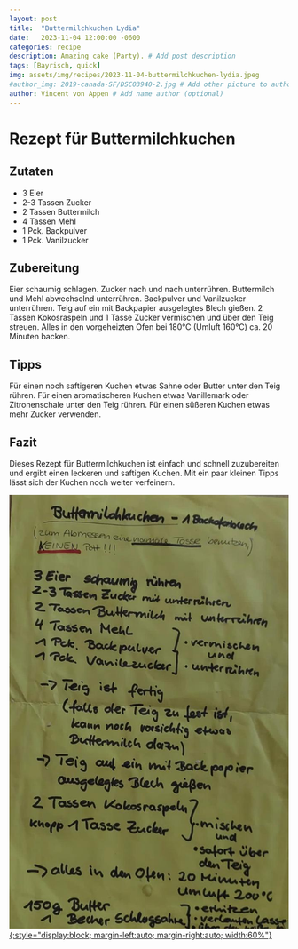 ```yaml
---
layout: post
title:  "Buttermilchkuchen Lydia"
date:   2023-11-04 12:00:00 -0600
categories: recipe
description: Amazing cake (Party). # Add post description 
tags: [Bayrisch, quick]
img: assets/img/recipes/2023-11-04-buttermilchkuchen-lydia.jpeg
#author_img: 2019-canada-SF/DSC03940-2.jpg # Add other picture to author box
author: Vincent von Appen # Add name author (optional)
---
```



# Rezept für Buttermilchkuchen

## Zutaten

- 3 Eier
- 2-3 Tassen Zucker
- 2 Tassen Buttermilch
- 4 Tassen Mehl
- 1 Pck. Backpulver
- 1 Pck. Vanilzucker

## Zubereitung

Eier schaumig schlagen.
Zucker nach und nach unterrühren.
Buttermilch und Mehl abwechselnd unterrühren.
Backpulver und Vanilzucker unterrühren.
Teig auf ein mit Backpapier ausgelegtes Blech gießen.
2 Tassen Kokosraspeln und 1 Tasse Zucker vermischen und über den Teig streuen.
Alles in den vorgeheizten Ofen bei 180°C (Umluft 160°C) ca. 20 Minuten backen.


## Tipps

Für einen noch saftigeren Kuchen etwas Sahne oder Butter unter den Teig rühren.
Für einen aromatischeren Kuchen etwas Vanillemark oder Zitronenschale unter den Teig rühren.
Für einen süßeren Kuchen etwas mehr Zucker verwenden.

## Fazit

Dieses Rezept für Buttermilchkuchen ist einfach und schnell zuzubereiten und ergibt einen leckeren und saftigen Kuchen. Mit ein paar kleinen Tipps lässt sich der Kuchen noch weiter verfeinern.

[![Kuchenrezept von Lydia](assets/img/recipes/2023-11-04-buttermilchkuchen-lydia.jpg){:style="display:block; margin-left:auto; margin-right:auto; width:60%"}](assets/img/recipes/2023-11-04-buttermilchkuchen-lydia.jpg)
